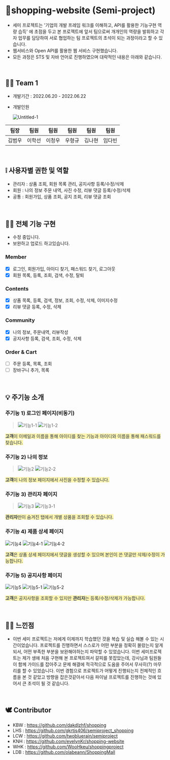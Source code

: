 # 🎯shopping-website (Semi-project)

- 세미 프로젝트는 '기업의 개발 프레임 워크를 이해하고, API를 활용한 기능구현 역량 습득' 에 초점을 두고 본 프로젝트에 앞서 팀으로써 개개인의 역량을 발휘하고 각자 업무를 담당하여 서로 협업하는 팀 프로젝트의 초석이 되는 과정이라고 할 수 있습니다.
- 웹서비스와 Open API를 활용한 웹 서비스 구현했습니다.
-  모든 과정은 STS 및 자바 언어로 진행하였으며 대략적인 내용은 아래와 같습니다.

<br />

## 🤝🏻 Team 1

- 개발기간 : 2022.06.20 - 2022.06.22

- 개발인원

  ![Untitled-1](https://user-images.githubusercontent.com/101780699/174955026-3f5c32d2-83e5-47b1-b67e-6e37cd34eeea.jpg)

| 팀장   | 팀원   | 팀원   | 팀원   | 팀원   | 팀원   |
| ------ | ------ | ------ | ------ | ------ | ------ |
| 김범우 | 이학선 | 이청우 | 우형규 | 김나현 | 임다빈 |

<br />

## ❕ 사용자별 권한 및 역할

- 관리자 : 상품 조회, 회원 목록 관리, 공지사항 등록/수정/삭제
- 회원 : 나의 정보 주문 내역, 사진 수정, 리뷰 댓글 등록/수정/삭제
- 공통 : 회원가입, 상품 조회, 공지 조회, 리뷰 댓글 조회

<br />

## 🙌🏻 전체 기능 구현
- 수정 중입니다.
- 보완하고 업로드 하고있습니다.

### Member 
- [x] 로그인, 회원가입, 아이디 찾기, 패스워드 찾기, 로그아웃
- [x] 회원 목록, 등록, 조회, 검색, 수정, 탈퇴

### Contents
- [x] 상품 목록, 등록, 검색, 정보, 조회, 수정, 삭제, 이미지수정
- [x] 리뷰 댓글 등록, 수정, 삭제

### Community
- [x] 나의 정보, 주문내역, 리뷰작성
- [x] 공지사항 등록, 검색, 조회, 수정, 삭제

### Order & Cart
- [ ] 주문 등록, 목록, 조회
- [ ] 장바구니 추가, 목록

<br />

## 💡 주기능 소개

### 주기능 1) 로그인 페이지(비동기)

> ![기능1-1](https://user-images.githubusercontent.com/103403660/175820409-7501cdcc-6e5b-4db0-a2d6-987a96e6ef32.png)
> ![기능1-2](https://user-images.githubusercontent.com/103403660/175820410-a186d087-a523-4141-bbb1-78e8b493db24.png)

<span style="color: #2D3748; background-color:#fff5b1;"> **고객**이 이메일과 이름을 통해 아이디를 찾는 기능과 아이디와 이름을 통해 패스워드를 찾습니다.</span>

### 주기능 2) 나의 정보

> ![기능2](https://user-images.githubusercontent.com/103403660/175847112-0c0fc092-38b9-4f51-8e7a-46fb8c7a32b7.png)
> ![기능2-2](https://user-images.githubusercontent.com/103403660/175847122-d445332e-6263-417c-9af8-da64effe7504.png)


<span style="color: #2D3748; background-color:#fff5b1;"> **고객**이 나의 정보 페이지에서 사진을 수정할 수 있습니다.</span>

### 주기능 3) 관리자 페이지

> ![기능3](https://user-images.githubusercontent.com/103403660/175847116-ea87c5c4-c367-4884-9b63-59973ae97fa7.png)
> ![기능3-1](https://user-images.githubusercontent.com/103403660/175847123-72861530-3b6c-429c-bb81-5ca1f9342ee6.png)

<span style="color: #2D3748; background-color:#fff5b1;"> **관리자**만이 숨겨진 탭에서 개별 상품을 조회할 수 있습니다.</span>

### 주기능 4) 제품 상세 페이지

![기능4](https://user-images.githubusercontent.com/103403660/175847118-b7828b26-1bf3-4a22-a553-4ca65a2aebea.png)
![기능4-1](https://user-images.githubusercontent.com/103403660/175847124-a24dd681-e25a-430c-9e0c-78bc9b1c6c6e.png)
![기능4-2](https://user-images.githubusercontent.com/103403660/175847127-315e26dd-7832-4b37-9b13-3e6abd433a0f.png)

<span style="color: #2D3748; background-color:#fff5b1;"> **고객**은 상품 상세 페이지에서 댓글을 생성할 수 있으며 본인이 쓴 댓글만 삭제/수정이 가능합니다.</span>

### 주기능 5) 공지사항 페이지

![기능5](https://user-images.githubusercontent.com/103403660/175847120-b5bce74d-dfa7-4b6a-8922-2fab6b88b909.png)
![기능5-1](https://user-images.githubusercontent.com/103403660/175847126-86303e4c-40c3-46dd-a0db-69fae7a69f40.png)
![기능5-2](https://user-images.githubusercontent.com/103403660/175847128-5ff7df47-f315-4de6-9c28-97ce32154adc.png)

<span style="color: #2D3748; background-color:#fff5b1;"> **고객**은 공지사항을 조회할 수 있지만 **관리자**는 등록/수정/삭제가 가능합니다.</span>

<br />

## 🙏🏻 느낀점
- 이번 세미 프로젝트는 저에게 이제까지 학습했던 것을 복습 및 실습 해볼 수 있는 시간이었습니다. 프로젝트를 진행하면서 스스로가 어떤 부분을 정확히 몰랐는지 알게 되서, 어떤 부족한 부분을 보완해야하는지 파악할 수 있었습니다. 이번 세미프로젝트는 제가 생애 처음 구현해 본 프로젝트여서 갈피를 못잡았는데, 강사님과 팀원들이 함께 가이드를 잡아주고  문제 해결에 적극적으로 도움을 주어서 무사히(?) 마무리를 할 수 있었습니다. 이번 경험으로 프로젝트가 어떻게 진행되는지 전체적인 흐름을 본 것 같았고 방향을 잡은것같아서 다음 파이널 프로젝트를 진행하는 것에 있어서 큰 초석이 될 것 같습니다.

<br />

## 🕊 Contributor

- KBW : https://github.com/dakdlzhf/shopping
- LHS : https://github.com/gkrtjs406/semiproject_shopping
- LCW : https://github.com/twobluerain/semiproject
- KNH : https://github.com/evelynKr/shopping-website
- WHK : https://github.com/WooHkeu/shoppingproject
- LDB : https://github.com/olabeann/ShoppingMall
